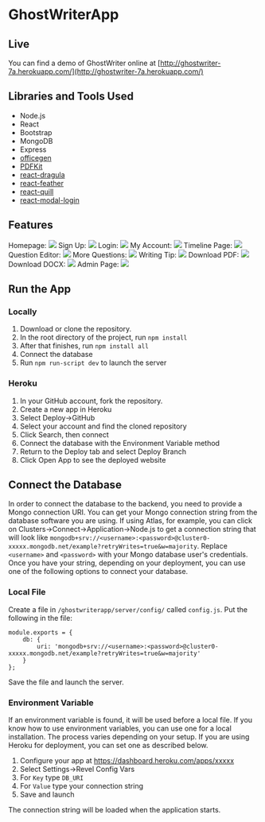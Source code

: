 # GhostWriterApp
## Live
You can find a demo of GhostWriter online at [http://ghostwriter-7a.herokuapp.com/](http://ghostwriter-7a.herokuapp.com/)

## Libraries and Tools Used
* Node.js
* React
* Bootstrap
* MongoDB
* Express
* [officegen](https://github.com/Ziv-Barber/officegen)
* [PDFKit](https://github.com/foliojs/pdfkit)
* [react-dragula](https://github.com/bevacqua/react-dragula)
* [react-feather](https://github.com/feathericons/react-feather)
* [react-quill](https://github.com/zenoamaro/react-quill)
* [react-modal-login](https://github.com/thebeaverhead/react-modal-login)

## Features
Homepage:
![](https://github.com/cen3031-7a/ghostwriterapp/raw/master/img/homepage.png)
Sign Up:
![](https://github.com/cen3031-7a/ghostwriterapp/raw/master/img/signup.png)
Login:
![](https://github.com/cen3031-7a/ghostwriterapp/raw/master/img/login.png)
My Account:
![](https://github.com/cen3031-7a/ghostwriterapp/raw/master/img/myaccount.png)
Timeline Page:
![](https://github.com/cen3031-7a/ghostwriterapp/raw/master/img/questions.png)
Question Editor:
![](https://github.com/cen3031-7a/ghostwriterapp/raw/master/img/questioneditor.png)
More Questions:
![](https://github.com/cen3031-7a/ghostwriterapp/raw/master/img/questions2.png)
Writing Tip:
![](https://github.com/cen3031-7a/ghostwriterapp/raw/master/img/writingtip.png)
Download PDF:
![](https://github.com/cen3031-7a/ghostwriterapp/raw/master/img/downloadpdf.png)
Download DOCX:
![](https://github.com/cen3031-7a/ghostwriterapp/raw/master/img/downloaddocx.png)
Admin Page:
![](https://github.com/cen3031-7a/ghostwriterapp/raw/master/img/adminpage.png)

## Run the App
### Locally
1. Download or clone the repository.
2. In the root directory of the project, run `npm install`
3. After that finishes, run `npm install all`
4. Connect the database
5. Run `npm run-script dev` to launch the server

### Heroku
1. In your GitHub account, fork the repository.
2. Create a new app in Heroku
3. Select Deploy->GitHub
4. Select your account and find the cloned repository
5. Click Search, then connect
6. Connect the database with the Environment Variable method
7. Return to the Deploy tab and select Deploy Branch
8. Click Open App to see the deployed website


## Connect the Database
In order to connect the database to the backend, you need to provide a Mongo connection URI. You can get your Mongo connection string from the database software you are using. If using Atlas, for example, you can click on Clusters->Connect->Application->Node.js to get a connection string that will look like `mongodb+srv://<username>:<password>@cluster0-xxxxx.mongodb.net/example?retryWrites=true&w=majority`. Replace `<username>` and `<password>` with your Mongo database user's credentials. Once you have your string, depending on your deployment, you can use one of the following options to connect your database.
### Local File
Create a file in `/ghostwriterapp/server/config/` called `config.js`. Put the following in the file:
```
module.exports = {
    db: {
        uri: 'mongodb+srv://<username>:<password>@cluster0-xxxxx.mongodb.net/example?retryWrites=true&w=majority'
    }
};
```
Save the file and launch the server.

### Environment Variable
If an environment variable is found, it will be used before a local file. If you know how to use environment variables, you can use one for a local installation. The process varies depending on your setup. If you are using Heroku for deployment, you can set one as described below.
1. Configure your app at https://dashboard.heroku.com/apps/xxxxx
2. Select Settings->Revel Config Vars
3. For `Key` type `DB_URI`
4. For `Value` type your connection string
5. Save and launch

The connection string will be loaded when the application starts.
